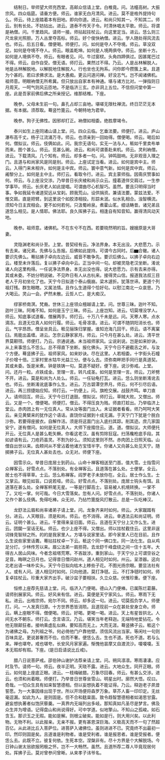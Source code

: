 <!-- { "loadSidebar": true } -->
　　结制日。举师望大师充西堂。高邮众信请上堂。白椎竟。问。法幢高树。大振宗风。四众临筵。请垂方便。师云。谁家无白月清风。进云。莫不是格外提持句么。师云。待上座踏着本有田地。即向你道。进云。和尚只知其一。不知其二。师云。别有长处。不妨拈出。进云。道泰不传天子令。时清休唱太平歌。师云。将谓是衲僧。问。千里趋风。请师一接。师拈起拄杖云。向这里定当。进云。恁么则三尺龙泉光照胆。万人丛里夺高标。师云。好个俊快衲僧。进云。学人随处得风流去也。师云。后五日看。僧便喝。师便打。问。如何是夺人不夺境。师云。草没双足。如何是夺境不夺人。师云。眼盖乾坤。如何是人境两俱夺。师云。坐断十方。如何是人境俱不夺。师云。有眼者见。问。牛过窗棂。头角四蹄俱过。因甚尾巴过不得。师云。自作自受。僧无语。师打云。果然过不得。乃云。人是丛林解脱人。地是丛林解脱地。以解脱地住解脱人。行也坐也无拘系。问你即今攒簇上来。且道为个甚的。若曰求佛求法。是大愚痴。更云问道问禅。好没志气。岂不闻诸佛机。祖师意。明眼衲僧无所希冀。但只放出自家本有神通。堪与诸方比对。一弹指则日月周天。一呵气则风云匝地。不是临济三玄。亦非洞上五位。不信但问堂中第一座。此是吾家前佛后佛之所亲授记。维那结椎。下座。

　　晚参。父母未生前一句。鼻孔占却三亩地。堪嗟无限杜禅流。终日茫茫无本据。有本据。须荐取。蓦竖竹篦云。今朝特地为君举。

　　晚参。狗子无佛性。因邪却打正。衲僧如相委。绝胜摩竭令。

　　泰兴如生上座同诸山请上堂。问。四众云临。乞垂法要。师便打。进云。庐山瀑布高千丈。杨子江流涌万寻。师云。也须亲到一回始得。僧便喝。师云。喝后如何。僧拟议。师云。伎俩如此。问。我宗无语句。实无一法与人。秪如千里卖布单而来。图个甚么。师云。觅甚么碗。进云。和尚可谓善赴来机。师云。灵利衲僧。进云。下载清风。几个知有。师云。却多者一句。问。钟鸣鼓响。无非观音入理之门。且道与和尚家风是同是别。师云。上座试定当看。进云。如何是宾中主。师云。入得门来未相许。如何是主中宾。师云。寰中意气新。如何是宾中宾。师云。阇黎分上。如何是主中主。师打云。看取令行。进云。宾主蒙师指。因斋庆赞事如何。师云。与上座没交涉。乃举昔日长庆棱和尚示众云。撞着道伴交肩过。一生参学事毕。师云。长庆老人如此提唱。可谓曲尽心机智巧。虽然。要且只明得当时事。争如我延令诸道契远从宝刹。顾我荒山。设供捐资。兼请法要。蒙兹法爱。不惟交肩。直是把臂。到这里说个如胶漆相投。形踪未泯。似水乳相合。浊智横流。须知今日主宾相会。更不如何若何。只汲蜀岭泉。煮霍山茗。细话畴昔。诸兄弟且道恁么相见。是人情耶。佛法耶。良久挥拂子云。相逢自有知音知。赢得清风动天地。

　　晚参。祖师意。诸佛机。不在东兮不在西。若要晓然明的旨。嫂嫂原是大哥妻。

　　灵隐渊老和尚讣至。上堂。昔契经有云。净法界身。本无出没。大悲愿力。示有去来。诸兄弟。先佛与么告报。后佛如此提持。可谓今古同时。后▆合辙。诸人要识先佛么。蓦拈拂子卓向左边云。威音不敢争先。要识后佛么。以拂子卓向右边云。楼至未许落后。复以拂子卓向中云。正当中间一句。却被灵隐老汉坐断。淆讹诸人向这里构得。一任说净法界身。本无出没也得。说大悲愿力。示有去来亦得。其或未委。不妨分明说破。不见昨日有人从古杭来。接得灵山信。报道我法叔三目老人于月初坐化了也。天宁今日拟道个泰山俄崩。梁木遽折。犹落世谛。更道个列祖灯残。群生眼瞎。又属法情。且作么生道得个恰好句。以慰江南北一众哀思。乃大喝云。灵山一会。俨然未散。云哲人亡。是大痴汉。

　　缪家桥南溟。梵裔。世休三上座领众檀越请上堂。问。世尊三昧。迦叶不知。迦叶三昧。阿难不知。如何是玉宁三昧。师云。上座岂知。进云。切莫埋没学人。师云。知底事试道看。僧展两手。师打云。十万八千未是远。问。天寒人寒。点水滴冻。且道无位真人如何行履。师云。毛骨凛凛。进云。可谓不随阴阳消长也。师云。气宇昂昂。僧呈坐具云。秪见骊珠归掌握。谁知沧海几回干。师云。语不离窠臼。焉能出盖缠。进云。怎奈云静家家月。师云。只今月在甚么处。进云。清平世界莫颟顸。师便打。乃云。宗通说通。未当祖师家风。尘说刹说。岂是如来妙诀。从上来事恁么不恁么。总不得直下坐断。报化佛头。天宁今日不避截舌之斧。与汝个方便。蓦竖拂子云。祖师家风。如来妙诀。尽在这里。人若相委。十字街头石幢子价增十倍。三家村里水牯牛光益三分。便与么去。须弥南畔把手同行是真道契。其或未委。饭是米煮。钟是铁铸一句。莫道不疑好。便下座。说沙弥戒。上堂。问。还丹一粒。点铁成金。至理一言。转凡成圣。如何是至理一言。师云。刀斧劈不开。进云。莫是和尚为人处么。师云。一任钻龟打瓦。进云。恁么则坐断淆讹去也。师云。坐断淆讹底事作么生。进云。万古碧潭空界月。师云。何不引尽后语。进云。再三捞捷始应知。师打云。一钓便上。问。旗枪交展。战鼓齐鸣。单刀直入。请师回互。师云。天宁今日打退鼓。僧拟议。师打云。草贼大败。又僧出。师云。又是一个。僧便喝。师便打。僧云。不得压良为贱。师直打趁出。乃举临济上堂云。赤肉团上有一无位真人。常从汝等面门出入。未证据者看看。师乃呵呵大笑云。亲见黄檗来的犹作这个语话。直饶你证据到十成无漏。于天宁门下犹是个脱白沙弥。若要得座披衣。自解作活。须是将这面门出入底扫其踪。削其迹。庶几家国安宁。遂有僧问。如何是无位真人。大师下座搊住云。道。道。僧拟议。大师便托开云。无位真人是甚么乾矢橛。你看这老汉。虽有剪除狂寇。扫荡欃枪底手段。其如谚语有云。刀疮药虽灵。不割为妙么。须知这里则不然。赤肉团上日照天临。山僧自出世以来。齿颊间从不曾沾着他诸方宝惜半字。你诸人又向甚么处见天宁。随掷拂子云。无位真人甚处去也。众无对。师便下座。

　　因雪示众。举昔日庞居士到药山。山命十禅客相送至门首。值大雪。士指雪问众禅客云。好雪点点。不落别处。有全禅客云。且道落在甚么处。士便掌。全云。居士也不得草草。士云。恁么称禅客。阎罗老子未放你在。全云。居士作么生。士又掌云。眼见如盲。口说若哑。师云。好雪点点。不落别处。庞居士钩头有饵。且道落在甚么处。全禅客秤尾无星。一等是行脚高士。容易被人机境转换。一掌不了。又吃一掌。何可哉。今日大雪落矣。忽有人问。好雪点点。不落别处。你诸人又作个甚么伎俩。免得吃棒。众无对。乃拈竹篦旋风打散云。总是一队吃棒汉。

　　龙舒法云眉和尚率诸弟子请上堂。问。龙象齐来时如何。师云。大家蹴踏有分。进云。人天眼目。须是和尚。师云。也不消得。进云。幸遇法云和尚证明。师云。证明个甚么。进云。千里得来呈旧面。师云。且道在天宁分上又作么生。进云。团圞一室话无私。师云。也少上座不得。又僧出。师以拄杖截住云。这里非逞词锋竞智辩之所。的的是我家里人。方堪与说家里话。即今家里人已在目前。且作么生说些家里话聻。蓦拈拄杖卓一下云。秪这个同一佛口生。同一法化生。自从鸡足分灯。少林传芳以来。眉公法弟一肩担荷。去龙舒千峰盘绕之间一住十五年。大得古人居山风味。今者念祖塔荒寒。不吝跋涉。重到家山。于天宁分上可谓空谷之足音。晦暝之日月也。记得昔日僧问赵州。道人相见时如何。州云。呈漆器。这向北老出语一味朴实头。天宁今日拟向枯木上糁些子花。不图光扬宗眼。要显法社有人。或有人问。道人相见时如何。只向他道。莫打净毬。云。不打净毬时如何。师复卓拄杖云。珍重大家齐出手。破沙盆子要相扶。久立众慈。伏惟珍重。便下座。

　　恒修上座荐先慈请上堂。问。临济入门便喝。德山入门便棒。已属陈烂葛藤。请师别展家风。师云。好风来有信。进云。莫便是天宁家风么。师云。寒雨下无私。进云。出格宗师。宛尔不同。师云。却多这一句。进云。切莫孤负学人。师便打。问。一人发真归源。十方世界悉皆消陨。且道现前一众在甚处安身立命。师云。瞒上座眼不得。僧便喝。师云。好喝。更喝一喝。进云。天上有星皆拱北。人间无水不朝东。师打云。念言语汉。乃云。堪笑当年老释迦。无端特地爱拈花。令他无限颠狂者。接响乘虚乱似麻。要知高而无上。大而无涯。蓦竖拂子云。秪这个为诸佛之母。为列祖之爷。何必倚他门户靠他壁。须信风流出当家。等闲吐一句则百味具足。更说甚奢而不俭。俭而不奢。便恁么去。生也不道。死也不道。若与么来。禅也堪夸。戒也堪夸。长安风月家家遍。惭愧他昙摩又自渡流沙。嗄嗄嗄。玉本无瑕却有瑕。下座。(是日启请说比丘戒)。

　　腊八日说菩萨戒。邵伯钟山谢护法荐亲请上堂。问。朔风凛凛。寒雨凄凄。应时及节。请师一句。师云。夜半正明。天晓不露。进云。大地众生。同开正眼。师云。如何是上座底正眼。进云。一枝梅破腊。万象尽回春。师云。有甚么交涉。进云。也须和尚着眼。师便打。乃举昔日世尊坐雪山。明星出时。廓然大悟。叹曰。奇哉。一切众生具有如来智慧德相。但以妄想执着不能证得。乃云。释迦老子夙昔誓愿。为一大事因缘出现于世。所以开场便将森罗万象。草芥人畜一印印定。无丝毫逗漏。如此为人。是则固是。但不合和麸粜面。致令趋智慧德相者如渴思甘露。避妄想执著者似饱厌藜羹。一真界内无端列出多岐。那知真如凡圣尽是梦言。佛及众生并为增语。记得盘山和尚说得好。可中学道。似地擎山。不知山之孤峻。如石含玉。那识玉之无瑕。能如是解。则根尘破矣。能如是行。则大用兴矣。以此利物。无物不利。以此报亲。无亲不报。更有甚恩深巨海。义极高天而不一句了然超百亿。从此进比丘入菩萨位。进菩萨入诸佛位。虽则进进不已。究竟终不出最初一印。然印则固是矣。且道谁是利物者。谁是受利者。谁是报恩者。谁是受报者。便恁么去。此既不立。彼复何依。生死本空。涅槃非有。尽十方界是个大解脱场。今日钟山谢太翁欲报罔极之怀。岂不一大畅然。虽然。且道所荐二尊人毕竟现居何处。挥拂子云。莫对曾参问曾晰。从来孝子讳爷名。

